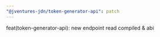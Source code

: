 ```yaml
---
"@jventures-jdn/token-generator-api": patch
---
```


feat(token-generator-api): new endpoint read compiled & abi
